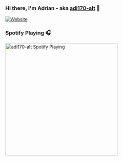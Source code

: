 ### Hi there, I'm Adrian - aka [adi170-alt][website] 👋

[![Website](https://img.shields.io/website?label=adi-discord.tk&style=for-the-badge&url=https%3A%2F%2Fadi170-alt.github.io%2Fadi170-alt%2F)](https://adi170-alt.github.io/adi170-alt/)

### Spotify Playing 🎧

[<img src="adi170-alt.vercel.app/api/spotify-playing" alt="adi170-alt Spotify Playing" width="350" />](https://open.spotify.com/user/swyqyimdc12jajde4vpwd2x1b)


</details>

[website]: https://adi170-alt.github.io/adi170-alt/
[instagram]: https://instagram.com/_adi1708
